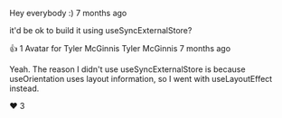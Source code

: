 Hey everybody :)
7 months ago

it'd be ok to build it using useSyncExternalStore?



👍
1
Avatar for Tyler McGinnis
Tyler McGinnis
7 months ago

Yeah. The reason I didn't use useSyncExternalStore is because useOrientation uses layout information, so I went with useLayoutEffect instead.



❤️
3